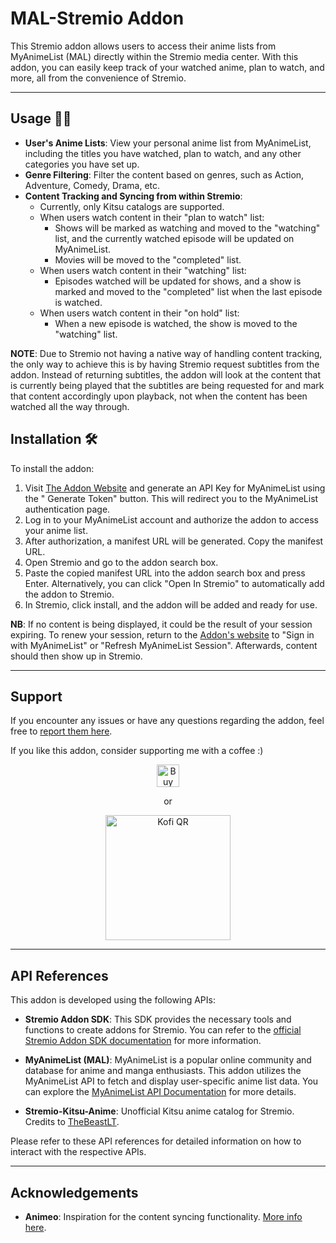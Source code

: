 # MAL-Stremio Addon

This Stremio addon allows users to access their anime lists from MyAnimeList (MAL) directly within the Stremio media
center. With this addon, you can easily keep track of your watched anime, plan to watch, and more, all from the
convenience of Stremio.

---

## Usage 🧑‍💻

- **User's Anime Lists**: View your personal anime list from MyAnimeList, including the titles you have watched, plan to
  watch, and any other categories you have set up.
- **Genre Filtering**: Filter the content based on genres, such as Action, Adventure, Comedy, Drama, etc.
- **Content Tracking and Syncing from within Stremio**:
    - Currently, only Kitsu catalogs are supported.
    - When users watch content in their "plan to watch" list:
        - Shows will be marked as watching and moved to the "watching" list, and the currently watched episode will be
          updated on MyAnimeList.
        - Movies will be moved to the "completed" list.
    - When users watch content in their "watching" list:
        - Episodes watched will be updated for shows, and a show is marked and moved to the "completed" list when the
          last episode is watched.
    - When users watch content in their "on hold" list:
        - When a new episode is watched, the show is moved to the "watching" list.

**NOTE**: Due to Stremio not having a native way of handling content tracking, the only way to achieve this is by having
Stremio request subtitles from the addon. Instead of returning subtitles, the addon will look at the content that is
currently being played that the subtitles are being requested for and mark that content accordingly upon playback, not
when the content has been watched all the way through.

## Installation 🛠️

To install the addon:

1. Visit [The Addon Website](https://mal-stremio.vercel.app/) and generate an API Key for MyAnimeList using the "
   Generate Token" button. This will redirect you to the MyAnimeList authentication page.
2. Log in to your MyAnimeList account and authorize the addon to access your anime list.
3. After authorization, a manifest URL will be generated. Copy the manifest URL.
4. Open Stremio and go to the addon search box.
5. Paste the copied manifest URL into the addon search box and press Enter. Alternatively, you can click "Open In
   Stremio" to automatically add the addon to Stremio.
6. In Stremio, click install, and the addon will be added and ready for use.

**NB**: If no content is being displayed, it could be the result of your session expiring. To renew your session, return
to the [Addon's website](https://mal-stremio.vercel.app/) to "Sign in with MyAnimeList" or "Refresh MyAnimeList
Session". Afterwards, content should then show up in Stremio.

---

## Support

If you encounter any issues or have any questions regarding the addon, feel free
to [report them here](https://github.com/SageTendo/mal-stremio-addon/issues).

If you like this addon, consider supporting me with a coffee :)
<div style="text-align: center;">
<p>
<a href="https://ko-fi.com/F1F41JO2XK" target="_blank">
<img height="36" style="border:0; height:36px;" src="https://storage.ko-fi.com/cdn/kofi2.png?v=6" alt="Buy Me a Coffee at ko-fi.com" />
</a>
</p> 
or
<p>
<img 
src="https://storage.ko-fi.com/cdn/useruploads/F1F41JO2XK/qrcode.png?v=74585730-fc82-4b60-b45b-0faf704f5f07?v=2"
style="width: 200px; height: 200px;"
 alt="Kofi QR"/>
</p>
</div>

---

## API References

This addon is developed using the following APIs:

- **Stremio Addon SDK**: This SDK provides the necessary tools and functions to create addons for Stremio. You can refer
  to the [official Stremio Addon SDK documentation](https://github.com/Stremio/stremio-addon-sdk) for more information.

- **MyAnimeList (MAL)**: MyAnimeList is a popular online community and database for anime and manga enthusiasts. This
  addon utilizes the MyAnimeList API to fetch and display user-specific anime list data. You can explore
  the [MyAnimeList API Documentation](https://myanimelist.net/apiconfig/references/api/v2) for more details.

- **Stremio-Kitsu-Anime**: Unofficial Kitsu anime catalog for Stremio. Credits
  to [TheBeastLT](https://github.com/TheBeastLT/stremio-kitsu-anime).

Please refer to these API references for detailed information on how to interact with the respective APIs.

---

## Acknowledgements

- **Animeo**: Inspiration for the content syncing functionality. [More info here](https://github.com/Jenrykster/animeo).
